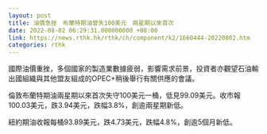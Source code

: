 ```yaml
---
layout: post
title: 油價急挫　布蘭特期油曾失100美元　兩星期以來首次
date: 2022-08-02 06:29:31.000000000 +08:00
link: https://news.rthk.hk/rthk/ch/component/k2/1660444-20220802.htm
categories: rthk
---
```


國際油價重挫，多個國家的製造業數據疲弱，影響需求前景，投資者亦觀望石油輸出國組織與其他盟友組成的OPEC+稍後舉行有關供應的會議。

倫敦布蘭特期油兩星期以來首次失守100美元一桶，低見99.09美元。收市報100.03美元，跌3.94美元，跌幅3.8%，創逾兩星期新低。

紐約期油收報每桶93.89美元，跌4.73美元，跌幅4.8%，創逾5個月新低。
